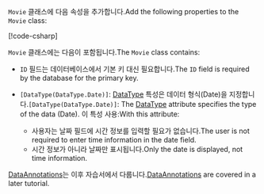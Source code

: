 <!-- THIS INCLUDE USED BY MVC AND RP -->
<span data-ttu-id="1ebe8-101">`Movie` 클래스에 다음 속성을 추가합니다.</span><span class="sxs-lookup"><span data-stu-id="1ebe8-101">Add the following properties to the `Movie` class:</span></span>

[!code-csharp[](~/tutorials/razor-pages/razor-pages-start/sample/RazorPagesMovie22/Models/Movie.cs?name=snippet1)]

<span data-ttu-id="1ebe8-102">`Movie` 클래스에는 다음이 포함됩니다.</span><span class="sxs-lookup"><span data-stu-id="1ebe8-102">The `Movie` class contains:</span></span>

* <span data-ttu-id="1ebe8-103">`ID` 필드는 데이터베이스에서 기본 키 대신 필요합니다.</span><span class="sxs-lookup"><span data-stu-id="1ebe8-103">The `ID` field is required by the database for the primary key.</span></span>
* <span data-ttu-id="1ebe8-104">`[DataType(DataType.Date)]`:  [DataType](/dotnet/api/microsoft.aspnetcore.mvc.dataannotations.internal.datatypeattributeadapter) 특성은 데이터 형식(Date)을 지정합니다.</span><span class="sxs-lookup"><span data-stu-id="1ebe8-104">`[DataType(DataType.Date)]`:  The [DataType](/dotnet/api/microsoft.aspnetcore.mvc.dataannotations.internal.datatypeattributeadapter) attribute specifies the type of the data (Date).</span></span> <span data-ttu-id="1ebe8-105">이 특성 사용:</span><span class="sxs-lookup"><span data-stu-id="1ebe8-105">With this attribute:</span></span>

  * <span data-ttu-id="1ebe8-106">사용자는 날짜 필드에 시간 정보를 입력할 필요가 없습니다.</span><span class="sxs-lookup"><span data-stu-id="1ebe8-106">The user is not required to enter time information in the date field.</span></span>
  * <span data-ttu-id="1ebe8-107">시간 정보가 아니라 날짜만 표시됩니다.</span><span class="sxs-lookup"><span data-stu-id="1ebe8-107">Only the date is displayed, not time information.</span></span>

<span data-ttu-id="1ebe8-108">[DataAnnotations](/dotnet/api/system.componentmodel.dataannotations)는 이후 자습서에서 다룹니다.</span><span class="sxs-lookup"><span data-stu-id="1ebe8-108">[DataAnnotations](/dotnet/api/system.componentmodel.dataannotations) are covered in a later tutorial.</span></span>